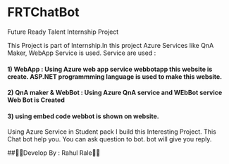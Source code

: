 # FRTChatBot
Future Ready Talent Internship Project

This Project is part of Internship.In this project Azure Services like QnA Maker, WebApp Service is used. 
Service are used :
#### 1) WebApp : Using Azure web app service webbotapp this website is create. ASP.NET programmming language is used to make this website. 
#### 2) QnA maker & WebBot : Using Azure QnA service and WEbBot service Web Bot is Created
#### 3) using embed code webbot is shown on website.
Using Azure Service in Student pack I build this Interesting Project.
This Chat bot help you. You can ask question to bot. bot will give you reply.



##🙏🙏Develop By : Rahul Rale🙏🙏

